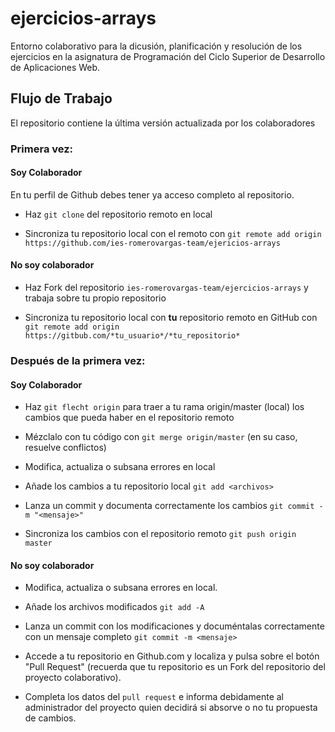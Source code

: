 # ejercicios-arrays

Entorno colaborativo para la dicusión, planificación y resolución de los ejercicios en la asignatura de Programación del Ciclo Superior de Desarrollo de Aplicaciones Web.

## Flujo de Trabajo

El repositorio contiene la última versión actualizada por los colaboradores

### Primera vez:

#### Soy Colaborador

En tu perfil de Github debes tener ya acceso completo al repositorio.

- Haz `git clone` del repositorio remoto en local

- Sincroniza tu repositorio local con el remoto con `git remote add origin https://github.com/ies-romerovargas-team/ejericios-arrays`

#### No soy colaborador

- Haz Fork del repositorio `ies-romerovargas-team/ejercicios-arrays` y trabaja sobre tu propio repositorio

- Sincroniza tu repositorio local con **tu** repositorio remoto en GitHub con `git remote add origin https://gitbub.com/*tu_usuario*/*tu_repositorio*`

### Después de la primera vez:

#### Soy Colaborador

- Haz `git flecht origin` para traer a tu rama origin/master (local) los cambios que pueda haber en el repositorio remoto

- Mézclalo con tu código con `git merge origin/master` (en su caso, resuelve conflictos)

- Modifica, actualiza o subsana errores en local

- Añade los cambios a tu repositorio local `git add <archivos>`

- Lanza un commit y documenta correctamente los cambios `git commit -m "<mensaje>"`

- Sincroniza los cambios con el repositorio remoto `git push origin master`

#### No soy colaborador

- Modifica, actualiza o subsana errores en local.

- Añade los archivos modificados `git add -A`

- Lanza un commit con los modificaciones y documéntalas correctamente con un mensaje completo `git commit -m <mensaje>`

- Accede a tu repositorio en Github.com y localiza y pulsa sobre el botón "Pull Request" (recuerda que tu repositorio es un Fork del repositorio del proyecto colaborativo).

- Completa los datos del `pull request` e informa debidamente al administrador del proyecto quien decidirá si absorve o no tu propuesta de cambios. 
